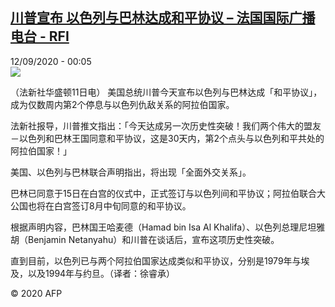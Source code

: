 <!--1599865033000-->
[川普宣布 以色列与巴林达成和平协议 – 法国国际广播电台 - RFI](http://www.rfi.fr//cn/contenu/20200912-%E5%B7%9D%E6%99%AE%E5%AE%A3%E5%B8%83-%E4%BB%A5%E8%89%B2%E5%88%97%E4%B8%8E%E5%B7%B4%E6%9E%97%E8%BE%BE%E6%88%90%E5%92%8C%E5%B9%B3%E5%8D%8F%E8%AE%AE)
------

<div>12/09/2020 - 00:05</div><img src="https://s.rfi.fr/media/display/f3e904d6-f47f-11ea-8206-005056bff430/w:310/p:16x9/int0003b.200912060506.jpg"><div class="t-content__body u-clearfix"><p>（法新社华盛顿11日电）    美国总统川普今天宣布以色列与巴林达成「和平协议」，成为仅数周内第2个停息与以色列仇敌关系的阿拉伯国家。</p><p>    法新社报导，川普推文指出：「今天达成另一次历史性突破！我们两个伟大的盟友－以色列和巴林王国同意和平协议，这是30天内，第2个点头与以色列和平共处的阿拉伯国家！」</p><p>    美国、以色列与巴林联合声明指出，将出现「全面外交关系」。</p><p>    巴林已同意于15日在白宫的仪式中，正式签订与以色列间和平协议；阿拉伯联合大公国也将在白宫签订8月中旬同意的和平协议。</p><p>    根据声明内容，巴林国王哈麦德（Hamad bin Isa Al Khalifa）、以色列总理尼坦雅胡（Benjamin Netanyahu）和川普在谈话后，宣布这项历史性突破。</p><p>    直到目前，以色列已与两个阿拉伯国家达成类似和平协议，分别是1979年与埃及，以及1994年与约旦。（译者：徐睿承）</p><p class="t-copyright">© 2020 AFP</p>        </div>
